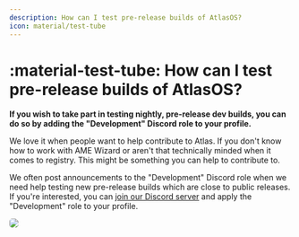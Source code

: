 ```yaml
---
description: How can I test pre-release builds of AtlasOS?
icon: material/test-tube
---
```


# :material-test-tube: How can I test pre-release builds of AtlasOS?

**If you wish to take part in testing nightly, pre-release dev builds, you can do so by adding the "Development" Discord role to your profile.**

We love it when people want to help contribute to Atlas. If you don't know how to work with AME Wizard or aren't that technically minded when it comes to registry. This might be something you can help to contribute to.

We often post announcements to the "Development" Discord role when we need help testing new pre-release builds which are close to public releases. If you're interested, you can [join our Discord server](https://discord.atlasos.net/) and apply the "Development" role to your profile.

<img src="/assets/images/discord-development-role.png" style="border-radius:5px" />
